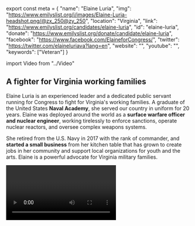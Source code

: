 export const meta = {
  "name": "Elaine Luria",
  "img": "https://www.emilyslist.org/i/images/Elaine-Luria-headshot.png/@zx_250@zy_250",
  "location": "Virginia",
  "link": "https://www.emilyslist.org/candidates/elaine-luria",
  "id": "elaine-luria",
  "donate": "https://www.emilyslist.org/donate/candidate/elaine-luria",
  "facebook": "https://www.facebook.com/ElaineforCongress/",
  "twitter": "https://twitter.com/elaineluriava?lang=en",
  "website": "",
  "youtube": "",
  "keywords": ["Veteran"]
}

import Video from "../Video"

## A fighter for Virginia working families

Elaine Luria is an experienced leader and a dedicated public servant running for Congress to fight for Virginia's working families. A graduate of the United States **Naval Academy**, she served our country in uniform for 20 years. Elaine was deployed around the world as a **surface warfare officer and nuclear engineer**, working tirelessly to enforce sanctions, operate nuclear reactors, and oversee complex weapons systems.

She retired from the U.S. Navy in 2017 with the rank of commander, and **started a small business** from her kitchen table that has grown to create jobs in her community and support local organizations for youth and the arts. Elaine is a powerful advocate for Virginia military families.


<Video id="BkB3KIFYwa4" />

In 2017, she helped Virginia Attorney General Mark Herring launch the Military and Veterans Legal Guide, a new resource for military families and veterans who are often targets for fraud.

Elaine and her husband Robert, who retired after 27 years of naval service, have lived in Norfolk for nearly twenty years and are proud to raise their daughter in the diverse and vibrant community they are proud to call home.


## A leader dedicated to expanding economic opportunity

Elaine is running for Congress to expand economic opportunity for all Virginia working families and to help create good-paying jobs. A successful entrepreneur and community leader, Elaine serves as an elected member of the Hampton Roads Retail Alliance board, working tirelessly to help small businesses grow the Tidewater region’s local economy. She is a pro-choice champion committed to expanding access to affordable, quality health care, and she will fight back against attempts to undo the progress we’ve worked so hard to make. “Security means that we are healthy — and have reliable and affordable choices in healthcare,” Elaine has said. Elaine dedicated her career to public service to build a safer, stronger, and fairer society for this generation and the next, and as an engineer, she will fight back against the dangerous anti-science agenda that threatens our future. “Security means that we must protect our environment — so that we, along with future generations, can breathe fresh air and drink clean water,” she has said. When elected, Elaine will be a fierce advocate for hardworking Tidewater families in Congress.

## An opportunity to flip a seat and take back the House

Elaine is challenging vulnerable freshman Republican incumbent Congressman Scott Taylor, and she has what it takes to hold him accountable for his record of failing Virginia families. This district, home to the world’s largest naval base and many hardworking military families, is ready for new leadership, and Elaine is ready to get the job done. This is an opportunity to flip a seat, and a critical race on the path to flipping the House. Let’s show Elaine our full support and help this champion for Virginia working families flip this seat — and let’s take back the House.
